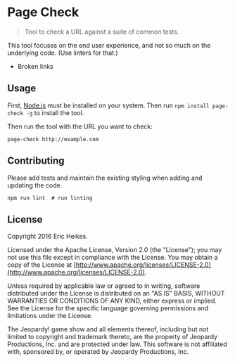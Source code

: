 # Page Check

> Tool to check a URL against a suite of common tests.

This tool focuses on the end user experience, and not so much on the underlying code. (Use linters for that.)

* Broken links

## Usage

First, [Node.js](https://nodejs.org) must be installed on your system. Then run `npm install page-check -g` to install the tool.

Then run the tool with the URL you want to check:

```shell
page-check http://example.com
```

## Contributing

Please add tests and maintain the existing styling when adding and updating the code.

```shell
npm run lint  # run linting
```

## License

Copyright 2016 Eric Heikes.

Licensed under the Apache License, Version 2.0 (the "License"); you may not use this file except in compliance with the License. You may obtain a copy of the License at [http://www.apache.org/licenses/LICENSE-2.0](http://www.apache.org/licenses/LICENSE-2.0).

Unless required by applicable law or agreed to in writing, software distributed under the License is distributed on an "AS IS" BASIS, WITHOUT WARRANTIES OR CONDITIONS OF ANY KIND, either express or implied. See the License for the specific language governing permissions and limitations under the License.

The Jeopardy! game show and all elements thereof, including but not limited to copyright and trademark thereto, are the property of Jeopardy Productions, Inc. and are protected under law. This software is not affiliated with, sponsored by, or operated by Jeopardy Productions, Inc.

